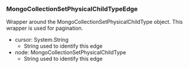 ### MongoCollectionSetPhysicalChildTypeEdge
Wrapper around the MongoCollectionSetPhysicalChildType object. This wrapper is used for pagination.

- cursor: System.String
  - String used to identify this edge
- node: MongoCollectionSetPhysicalChildType
  - String used to identify this edge
